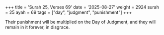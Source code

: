 +++
title = 'Surah 25, Verses 69'
date = '2025-08-27'
weight = 2924
surah = 25
ayah = 69
tags = ["day", "judgment", "punishment"]
+++

Their punishment will be multiplied on the Day of Judgment, and they will remain in it forever, in disgrace.